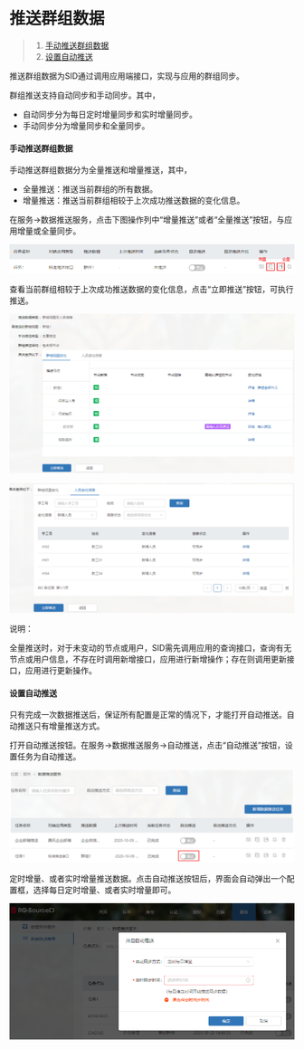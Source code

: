 # 推送群组数据
>1. [手动推送群组数据](#link1)
>2. [设置自动推送](#link2)

推送群组数据为SID通过调用应用端接口，实现与应用的群组同步。

群组推送支持自动同步和手动同步。其中，

- 自动同步分为每日定时增量同步和实时增量同步。
- 手动同步分为增量同步和全量同步。

#### 手动推送群组数据<div id=link1></div>

手动推送群组数据分为全量推送和增量推送，其中，

- 全量推送：推送当前群组的所有数据。
- 增量推送：推送当前群组相较于上次成功推送数据的变化信息。

在服务->数据推送服务，点击下图操作列中“增量推送”或者“全量推送”按钮，与应用增量或全量同步。

![1](push-task.assets/1.png)

查看当前群组相较于上次成功推送数据的变化信息，点击“立即推送”按钮，可执行推送。

![2](push-task.assets/2.png)

![3](push-task.assets/3.png)

说明：

全量推送时，对于未变动的节点或用户，SID需先调用应用的查询接口，查询有无节点或用户信息，不存在时调用新增接口，应用进行新增操作；存在则调用更新接口，应用进行更新操作。



#### 设置自动推送<div id=link2></div>

只有完成一次数据推送后，保证所有配置是正常的情况下，才能打开自动推送。自动推送只有增量推送方式。

打开自动推送按钮。在服务->数据推送服务->自动推送，点击“自动推送”按钮，设置任务为自动推送。

![4](push-task.assets/4.png)

定时增量、或者实时增量推送数据。点击自动推送按钮后，界面会自动弹出一个配置框，选择每日定时增量、或者实时增量即可。

![5](push-task.assets/5.png)